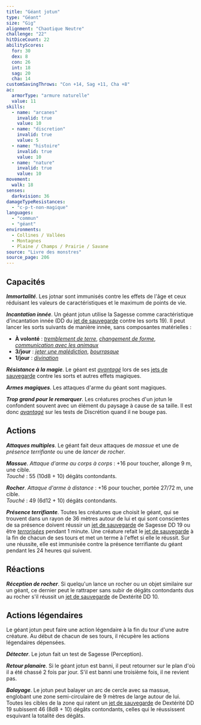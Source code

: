 ```yaml
---
title: "Géant jotun"
type: "Géant"
size: "Gig"
alignment: "Chaotique Neutre"
challenge: "22"
hitDiceCount: 22
abilityScores:
  for: 30
  dex: 8
  con: 26
  int: 18
  sag: 20
  cha: 14
customSavingThrows: "Con +14, Sag +11, Cha +8"
ac:
  armorType: "armure naturelle"
  value: 11
skills:
  - name: "arcanes"
    invalid: true
    value: 10
  - name: "discretion"
    invalid: true
    value: 5
  - name: "histoire"
    invalid: true
    value: 10
  - name: "nature"
    invalid: true
    value: 10
movement:
  walk: 18
senses:
  darkvision: 36
damageTypeResistances:
  - "c-p-t-non-magique"
languages:
  - "commun"
  - "géant"
environments:
  - Collines / Vallées
  - Montagnes
  - Plaine / Champs / Prairie / Savane
source: "Livre des monstres"
source_page: 206
---
```

## Capacités
_**Immortalité**_. Les jotnar sont immunisés contre les effets de l'âge et ceux réduisant les valeurs de caractéristiques et le maximum de points de vie.

_**Incantation innée**_. Un géant jotun utilise la Sagesse comme caractéristique d'incantation innée (DD du [jet de sauvegarde](/utiliser-les-caracteristiques/#jets-de-sauvegarde) contre les sorts 19). Il peut lancer les sorts suivants de manière innée, sans composantes matérielles :
* **À volonté** : [_tremblement de terre_](/grimoire/tremblement-de-terre/), [_changement de forme_](/grimoire/changement-de-forme/), [_communication avec les animaux_](/grimoire/communication-avec-les-animaux/)
* **3/jour** : [_jeter une malédiction_](/grimoire/jeter-une-malediction/), [_bourrasque_](/grimoire/bourrasque/)
* **1/jour** : [_divination_](/grimoire/divination/)

_**Résistance à la magie**_. Le géant est [_avantagé_](/utiliser-les-caracteristiques/#avantage-et-desavantage) lors de ses [jets de sauvegarde](/utiliser-les-caracteristiques/#jets-de-sauvegarde) contre les sorts et autres effets magiques.

_**Armes magiques**_. Les attaques d'arme du géant sont magiques.

_**Trop grand pour le remarquer**_. Les créatures proches d'un jotun le confondent souvent avec un élément du paysage à cause de sa taille. Il est donc [_avantagé_](/utiliser-les-caracteristiques/#avantage-et-desavantage) sur les tests de Discrétion quand il ne bouge pas.

## Actions
_**Attaques multiples**_. Le géant fait deux attaques de _massue_ et une de _présence terrifiante_ ou une de _lancer de rocher_.

_**Massue**_. _Attaque d'arme au corps à corps_ : +16 pour toucher, allonge 9 m, une cible.  
_Touché_ : 55 (10d8 + 10) dégâts contondants.

_**Rocher**_. _Attaque d'arme à distance_ : +16 pour toucher, portée 27/72 m, une cible.  
_Touché_ : 49 (6d12 + 10) dégâts contondants.

_**Présence terrifiante**_. Toutes les créatures que choisit le géant, qui se trouvent dans un rayon de 36 mètres autour de lui et qui sont conscientes de sa présence doivent réussir un [jet de sauvegarde](/utiliser-les-caracteristiques/#jets-de-sauvegarde) de Sagesse DD 19 ou être [_terrorisées_](/gerer-la-sante-du-personnage/#terrorise) pendant 1 minute. Une créature refait le [jet de sauvegarde](/utiliser-les-caracteristiques/#jets-de-sauvegarde) à la fin de chacun de ses tours et met un terme à l'effet si elle le réussit. Sur une réussite, elle est immunisée contre la présence terrifiante du géant pendant les 24 heures qui suivent.

## Réactions
_**Réception de rocher**_. Si quelqu'un lance un rocher ou un objet similaire sur un géant, ce dernier peut le rattraper sans subir de dégâts contondants dus au rocher s'il réussit un [jet de sauvegarde](/utiliser-les-caracteristiques/#jets-de-sauvegarde) de Dextérité DD 10.

## Actions légendaires
Le géant jotun peut faire une action légendaire à la fin du tour d'une autre créature. Au début de chacun de ses tours, il récupère les actions légendaires dépensées.

_**Détecter**_. Le jotun fait un test de Sagesse (Perception).

_**Retour planaire**_. Si le géant jotun est banni, il peut retourner sur le plan d'où il a été chassé 2 fois par jour. S'il est banni une troisième fois, il ne revient pas.

_**Balayage**_. Le jotun peut balayer un arc de cercle avec sa massue, englobant une zone semi-circulaire de 9 mètres de large autour de lui. Toutes les cibles de la zone qui ratent un [jet de sauvegarde](/utiliser-les-caracteristiques/#jets-de-sauvegarde) de Dextérité DD 19 subissent 46 (8d8 + 10) dégâts contondants, celles qui le réussissent esquivant la totalité des dégâts.
